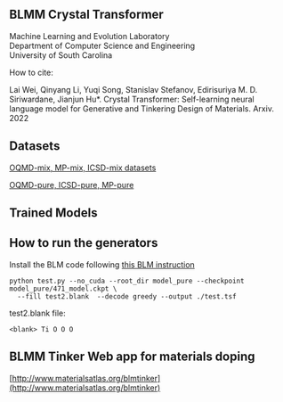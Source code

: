 ## BLMM Crystal Transformer

Machine Learning and Evolution Laboratory <br>
Department of Computer Science and Engineering<br>
University of South Carolina


How to cite:

Lai Wei, Qinyang Li, Yuqi Song, Stanislav Stefanov, Edirisuriya M. D. Siriwardane, Jianjun Hu*. Crystal Transformer: Self-learning neural language model for Generative and Tinkering Design of Materials. Arxiv. 2022


## Datasets

[OQMD-mix, MP-mix, ICSD-mix datasets](https://doi.org/10.6084/m9.figshare.19495100)

[OQMD-pure, ICSD-pure, MP-pure](https://doi.org/10.6084/m9.figshare.19495064)

## Trained Models




## How to run the generators

Install the BLM code following [this BLM instruction](https://github.com/Varal7/blank_language_model)


    python test.py --no_cuda --root_dir model_pure --checkpoint model_pure/471_model.ckpt \
      --fill test2.blank  --decode greedy --output ./test.tsf

test2.blank file:

    <blank> Ti O O O

## BLMM Tinker Web app for materials doping

[http://www.materialsatlas.org/blmtinker](http://www.materialsatlas.org/blmtinker)

